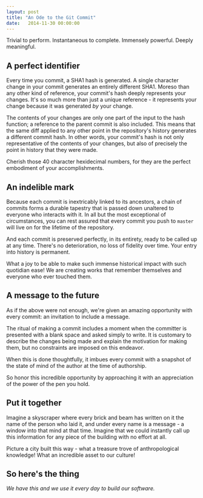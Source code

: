 ```yaml
---
layout: post
title: "An Ode to the Git Commit"
date:   2014-11-30 00:00:00
---
```


Trivial to perform. Instantaneous to complete. Immensely powerful. Deeply
meaningful.

## A perfect identifier

Every time you commit, a SHA1 hash is generated. A single character change in your commit generates an entirely different SHA1. Moreso than any other kind of reference, your commit's hash deeply represents your changes. It's so much more than just a unique reference - it represents your change because it was generated _by_ your change.

The contents of your changes are only one part of the input to the hash function; a reference to the parent commit is also included. This means that the same diff applied to any other point in the repository's history generates a different commit hash. In other words, your commit's hash is not only representative of the contents of your changes, but also of precisely the point in history that they were made.

Cherish those 40 character hexidecimal numbers, for they are the perfect embodiment of your accomplishments.

## An indelible mark

Because each commit is inextricably linked to its ancestors, a chain of commits forms a durable tapestry that is passed down unaltered to everyone who interacts with it. In all but the most exceptional of circumstances, you can rest assured that every commit you push to `master` will live on for the lifetime of the repository.

And each commit is preserved perfectly, in its entirety, ready to be called up at any time. There's no deterioration, no loss of fidelity over time. Your entry into history is permanent.

What a joy to be able to make such immense historical impact with such quotidian ease! We are creating works that remember themselves and everyone who ever touched them.

## A message to the future

As if the above were not enough, we're given an amazing opportunity with every commit: an invitation to include a message.

The ritual of making a commit includes a moment when the committer is presented with a blank space and asked simply to write. It is customary to describe the changes being made and explain the motivation for making them, but no constraints are imposed on this endeavor.

When this is done thoughtfully, it imbues every commit with a snapshot of the state of mind of the author at the time of authorship.

So honor this incredible opportunity by approaching it with an appreciation of the power of the pen you hold.

## Put it together

Imagine a skyscraper where every brick and beam has written on it the name of the person who laid it, and under every name is a message - a window into that mind at that time.  Imagine that we could instantly call up this information for any piece of the building with no effort at all.

Picture a city built this way - what a treasure trove of anthropological knowledge! What an incredible asset to our culture!

## So here's the thing

_We have this and we use it every day to build our software._
